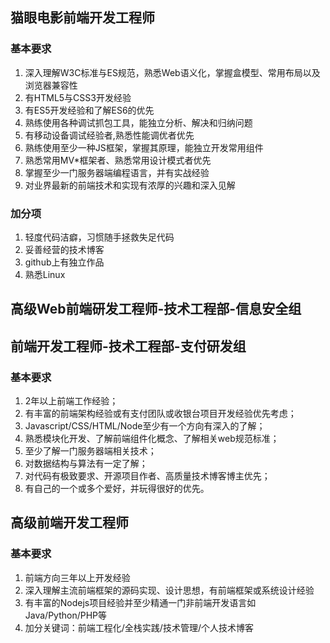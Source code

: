## 猫眼电影前端开发工程师
### 基本要求

1. 深入理解W3C标准与ES规范，熟悉Web语义化，掌握盒模型、常用布局以及浏览器兼容性
2. 有HTML5与CSS3开发经验
3. 有ES5开发经验和了解ES6的优先
4. 熟练使用各种调试抓包工具，能独立分析、解决和归纳问题
5. 有移动设备调试经验者,熟悉性能调优者优先
6. 熟练使用至少一种JS框架，掌握其原理，能独立开发常用组件
7. 熟悉常用MV*框架者、熟悉常用设计模式者优先
8. 掌握至少一门服务器端编程语言，并有实战经验
9. 对业界最新的前端技术和实现有浓厚的兴趣和深入见解

### 加分项
1. 轻度代码洁癖，习惯随手拯救失足代码
2. 妥善经营的技术博客
3. github上有独立作品
4. 熟悉Linux

## 高级Web前端研发工程师-技术工程部-信息安全组
## 前端开发工程师-技术工程部-支付研发组
### 基本要求
1. 2年以上前端工作经验；
2. 有丰富的前端架构经验或有支付团队或收银台项目开发经验优先考虑；
3. Javascript/CSS/HTML/Node至少有一个方向有深入的了解；
4. 熟悉模块化开发、了解前端组件化概念、了解相关web规范标准；
5. 至少了解一门服务器端相关技术；
6. 对数据结构与算法有一定了解；
7. 对代码有极致要求、开源项目作者、高质量技术博客博主优先；
8. 有自己的一个或多个爱好，并玩得很好的优先。

## 高级前端开发工程师
### 基本要求
1.	前端方向三年以上开发经验
2.	深入理解主流前端框架的源码实现、设计思想，有前端框架或系统设计经验
3.	有丰富的Nodejs项目经验并至少精通一门非前端开发语言如Java/Python/PHP等
4.	加分关键词：前端工程化/全栈实践/技术管理/个人技术博客
